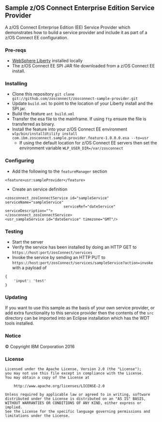 ## Sample z/OS Connect Enterprise Edition Service Provider

A z/OS Connect Enterprise Edition (EE) Service Provider which demonstrates how to build a
service provider and include it as part of a z/OS Connect EE configuration.

### Pre-reqs

* [WebSphere Liberty](http://wasdev.net) installed locally
* The z/OS Connect EE SPI JAR file downloaded from a z/OS Connect EE install.

### Installing

* Clone this repository `git clone git://github.com/zosconnect/zosconnect-sample-provider.git`
* Update `build.xml` to point to the location of your Liberty install and the SPI jar.
* Build the feature `ant build.xml`
* Transfer the esa file to the mainframe. If using `ftp` ensure the file is transferred as binary.
* Install the feature into your z/OS Connect EE environment `wlp/bin/installUtility install com.ibm.zosconnect.sample.provider.feature-1.0.0.0.esa --to=usr`
   * If using the default location for z/OS Connect EE servers then set the environment variable `WLP_USER_DIR=/var/zosconnect`

### Configuring

* Add the following to the `featureManager` section
```
<feature>usr:sampleProvider</feature>
```
* Create an service definition
```
<zosconnect_zosConnectService id="sampleService" serviceName="sampleService"
                           serviceRef="dateService" serviceDescription="">
</zosconnect_zosConnectService>
<usr_sampleService id="dateService" timezone="GMT"/>
```

### Testing

* Start the server
* Verify the service has been installed by doing an HTTP GET to `https://host:port/zosConnect/services`
* Invoke the service by sending an HTTP PUT to `https://host:port/zosConnect/services/sampleService?action=invoke` with a payload of
```
{
    'input': 'test'
}
```

### Updating

If you want to use this sample as the basis of your own service provider, or add extra functionality to
this service provider then the contents of the `src` directory can be imported into an Eclipse installation
which has the WDT tools installed.

### Notice

&copy; Copyright IBM Corporation 2016

### License
```
Licensed under the Apache License, Version 2.0 (the "License");
you may not use this file except in compliance with the License.
You may obtain a copy of the License at

    http://www.apache.org/licenses/LICENSE-2.0

Unless required by applicable law or agreed to in writing, software
distributed under the License is distributed on an "AS IS" BASIS,
WITHOUT WARRANTIES OR CONDITIONS OF ANY KIND, either express or implied.
See the License for the specific language governing permissions and
limitations under the License.
```
